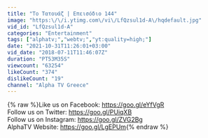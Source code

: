 ```yaml
---
title: "Το Τατουάζ | Επεισόδιο 144"
image: "https:\/\/i.ytimg.com\/vi\/LfQzsul1d-A\/hqdefault.jpg"
vid_id: "LfQzsul1d-A"
categories: "Entertainment"
tags: ["alphatv;","webtv;","yt:quality=high;"]
date: "2021-10-31T11:26:01+03:00"
vid_date: "2018-07-11T11:46:07Z"
duration: "PT53M35S"
viewcount: "63254"
likeCount: "374"
dislikeCount: "19"
channel: "Alpha TV Greece"
---
```

{% raw %}Like us on Facebook: <a rel="nofollow" target="blank" href="https://goo.gl/eYfVgR">https://goo.gl/eYfVgR</a><br />Follow us on Twitter: <a rel="nofollow" target="blank" href="https://goo.gl/PUiqXB">https://goo.gl/PUiqXB</a><br />Follow us on Instagram: <a rel="nofollow" target="blank" href="https://goo.gl/ZVG2Bg">https://goo.gl/ZVG2Bg</a><br />AlphaTV Website: <a rel="nofollow" target="blank" href="https://goo.gl/LgEPUm">https://goo.gl/LgEPUm</a>{% endraw %}
